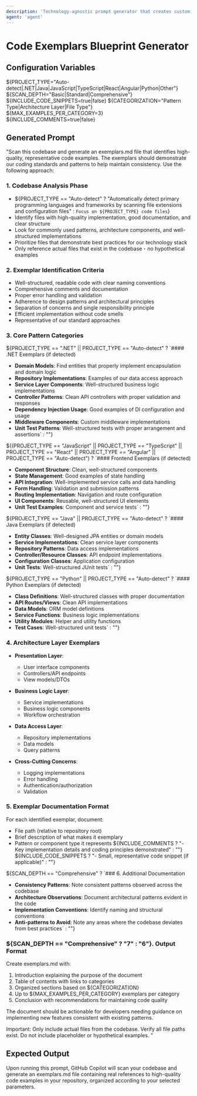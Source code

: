 ```yaml
---
description: 'Technology-agnostic prompt generator that creates customizable AI prompts for scanning codebases and identifying high-quality code exemplars. Supports multiple programming languages (.NET, Java, JavaScript, TypeScript, React, Angular, Python) with configurable analysis depth, categorization methods, and documentation formats to establish coding standards and maintain consistency across development teams.'
agent: 'agent'
---
```


# Code Exemplars Blueprint Generator

## Configuration Variables
${PROJECT_TYPE="Auto-detect|.NET|Java|JavaScript|TypeScript|React|Angular|Python|Other"} <!-- Primary technology -->
${SCAN_DEPTH="Basic|Standard|Comprehensive"} <!-- How deeply to analyze the codebase -->
${INCLUDE_CODE_SNIPPETS=true|false} <!-- Include actual code snippets in addition to file references -->
${CATEGORIZATION="Pattern Type|Architecture Layer|File Type"} <!-- How to organize exemplars -->
${MAX_EXAMPLES_PER_CATEGORY=3} <!-- Maximum number of examples per category -->
${INCLUDE_COMMENTS=true|false} <!-- Include explanatory comments for each exemplar -->

## Generated Prompt

"Scan this codebase and generate an exemplars.md file that identifies high-quality, representative code examples. The exemplars should demonstrate our coding standards and patterns to help maintain consistency. Use the following approach:

### 1. Codebase Analysis Phase
- ${PROJECT_TYPE == "Auto-detect" ? "Automatically detect primary programming languages and frameworks by scanning file extensions and configuration files" : `Focus on ${PROJECT_TYPE} code files`}
- Identify files with high-quality implementation, good documentation, and clear structure
- Look for commonly used patterns, architecture components, and well-structured implementations
- Prioritize files that demonstrate best practices for our technology stack
- Only reference actual files that exist in the codebase - no hypothetical examples

### 2. Exemplar Identification Criteria
- Well-structured, readable code with clear naming conventions
- Comprehensive comments and documentation
- Proper error handling and validation
- Adherence to design patterns and architectural principles
- Separation of concerns and single responsibility principle
- Efficient implementation without code smells
- Representative of our standard approaches

### 3. Core Pattern Categories

${PROJECT_TYPE == ".NET" || PROJECT_TYPE == "Auto-detect" ? `#### .NET Exemplars (if detected)
- **Domain Models**: Find entities that properly implement encapsulation and domain logic
- **Repository Implementations**: Examples of our data access approach
- **Service Layer Components**: Well-structured business logic implementations
- **Controller Patterns**: Clean API controllers with proper validation and responses
- **Dependency Injection Usage**: Good examples of DI configuration and usage
- **Middleware Components**: Custom middleware implementations
- **Unit Test Patterns**: Well-structured tests with proper arrangement and assertions` : ""}

${(PROJECT_TYPE == "JavaScript" || PROJECT_TYPE == "TypeScript" || PROJECT_TYPE == "React" || PROJECT_TYPE == "Angular" || PROJECT_TYPE == "Auto-detect") ? `#### Frontend Exemplars (if detected)
- **Component Structure**: Clean, well-structured components
- **State Management**: Good examples of state handling
- **API Integration**: Well-implemented service calls and data handling
- **Form Handling**: Validation and submission patterns
- **Routing Implementation**: Navigation and route configuration
- **UI Components**: Reusable, well-structured UI elements
- **Unit Test Examples**: Component and service tests` : ""}

${PROJECT_TYPE == "Java" || PROJECT_TYPE == "Auto-detect" ? `#### Java Exemplars (if detected)
- **Entity Classes**: Well-designed JPA entities or domain models
- **Service Implementations**: Clean service layer components
- **Repository Patterns**: Data access implementations
- **Controller/Resource Classes**: API endpoint implementations
- **Configuration Classes**: Application configuration
- **Unit Tests**: Well-structured JUnit tests` : ""}

${PROJECT_TYPE == "Python" || PROJECT_TYPE == "Auto-detect" ? `#### Python Exemplars (if detected)
- **Class Definitions**: Well-structured classes with proper documentation
- **API Routes/Views**: Clean API implementations
- **Data Models**: ORM model definitions
- **Service Functions**: Business logic implementations
- **Utility Modules**: Helper and utility functions
- **Test Cases**: Well-structured unit tests` : ""}

### 4. Architecture Layer Exemplars

- **Presentation Layer**:
  - User interface components
  - Controllers/API endpoints
  - View models/DTOs

- **Business Logic Layer**:
  - Service implementations
  - Business logic components
  - Workflow orchestration

- **Data Access Layer**:
  - Repository implementations
  - Data models
  - Query patterns

- **Cross-Cutting Concerns**:
  - Logging implementations
  - Error handling
  - Authentication/authorization
  - Validation

### 5. Exemplar Documentation Format

For each identified exemplar, document:
- File path (relative to repository root)
- Brief description of what makes it exemplary
- Pattern or component type it represents
${INCLUDE_COMMENTS ? "- Key implementation details and coding principles demonstrated" : ""}
${INCLUDE_CODE_SNIPPETS ? "- Small, representative code snippet (if applicable)" : ""}

${SCAN_DEPTH == "Comprehensive" ? `### 6. Additional Documentation

- **Consistency Patterns**: Note consistent patterns observed across the codebase
- **Architecture Observations**: Document architectural patterns evident in the code
- **Implementation Conventions**: Identify naming and structural conventions
- **Anti-patterns to Avoid**: Note any areas where the codebase deviates from best practices` : ""}

### ${SCAN_DEPTH == "Comprehensive" ? "7" : "6"}. Output Format

Create exemplars.md with:
1. Introduction explaining the purpose of the document
2. Table of contents with links to categories
3. Organized sections based on ${CATEGORIZATION}
4. Up to ${MAX_EXAMPLES_PER_CATEGORY} exemplars per category
5. Conclusion with recommendations for maintaining code quality

The document should be actionable for developers needing guidance on implementing new features consistent with existing patterns.

Important: Only include actual files from the codebase. Verify all file paths exist. Do not include placeholder or hypothetical examples.
"

## Expected Output
Upon running this prompt, GitHub Copilot will scan your codebase and generate an exemplars.md file containing real references to high-quality code examples in your repository, organized according to your selected parameters.
